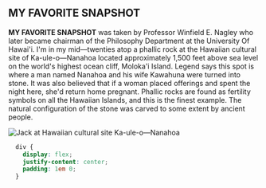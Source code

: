 <h2>MY FAVORITE SNAPSHOT</h2>

<strong>MY FAVORITE SNAPSHOT</strong> was taken by Professor Winfield E. Nagley
who later became chairman of the Philosophy Department at the
University Of Hawai'i. I'm in my mid—twenties atop a phallic
rock at the Hawaiian cultural site of Ka-ule-o—Nanahoa located
approximately 1,500 feet above sea level on the world's highest
ocean cliff, Moloka'i Island. Legend says this spot is where a man named Nanahoa and his wife Kawahuna were turned into stone.
It was also believed that if a woman placed offerings and spent
the night here, she'd return home pregnant. Phallic rocks are
found as fertility symbols on all the Hawaiian Islands, and this
is the finest example. The natural configuration of the stone
was carved to some extent by ancient people.

<div>
<img src="/my-favorite-snapshot.png" alt="Jack at Hawaiian cultural site Ka-ule-o—Nanahoa">
</div>

```css style
  div {
    display: flex;
    justify-content: center;
    padding: 1em 0;
  }
```
